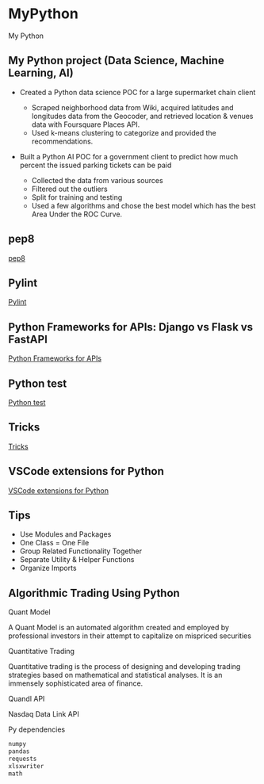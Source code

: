 # MyPython

My Python

## My Python project (Data Science, Machine Learning, AI)

- Created a Python data science POC for a large supermarket chain client

  - Scraped neighborhood data from Wiki, acquired latitudes and longitudes data from the Geocoder, and retrieved location & venues data with Foursquare Places API.
  - Used k-means clustering to categorize and provided the recommendations.

- Built a Python AI POC for a government client to predict how much percent the issued parking tickets can be paid
  - Collected the data from various sources
  - Filtered out the outliers
  - Split for training and testing
  - Used a few algorithms and chose the best model which has the best Area Under the ROC Curve.

## pep8

[pep8](pep8.md)

## Pylint

[Pylint](pylint.md)

## Python Frameworks for APIs: Django vs Flask vs FastAPI

[Python Frameworks for APIs](PyAPIFrameworks.md)

## Python test

[Python test](PythonTest.md)

## Tricks

[Tricks](PythonTricks.md)

## VSCode extensions for Python

[VSCode extensions for Python](PythonVSCodeExtenions.md)

## Tips

- Use Modules and Packages
- One Class = One File
- Group Related Functionality Together
- Separate Utility & Helper Functions
- Organize Imports

## Algorithmic Trading Using Python

Quant Model

A Quant Model is an automated algorithm created and employed by professional investors in their attempt to capitalize on mispriced securities

Quantitative Trading

Quantitative trading is the process of designing and developing trading strategies based on mathematical and statistical analyses. It is an immensely sophisticated area of finance.

Quandl API

Nasdaq Data Link API

Py dependencies

```python
numpy
pandas
requests
xlsxwriter
math
```
